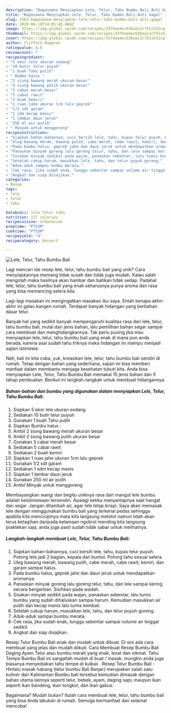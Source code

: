 ```yaml
---
description: "Bagaimana Menyiapkan Lele, Telur, Tahu Bumbu Bali Anti Gagal"
title: "Bagaimana Menyiapkan Lele, Telur, Tahu Bumbu Bali Anti Gagal"
slug: 1563-bagaimana-menyiapkan-lele-telur-tahu-bumbu-bali-anti-gagal
date: 2020-06-10T14:05:45.684Z
image: https://img-global.cpcdn.com/recipes/3379aa4ec63baa13/751x532cq70/lele-telur-tahu-bumbu-bali-foto-resep-utama.jpg
thumbnail: https://img-global.cpcdn.com/recipes/3379aa4ec63baa13/751x532cq70/lele-telur-tahu-bumbu-bali-foto-resep-utama.jpg
cover: https://img-global.cpcdn.com/recipes/3379aa4ec63baa13/751x532cq70/lele-telur-tahu-bumbu-bali-foto-resep-utama.jpg
author: Clifford Hampton
ratingvalue: 4.6
reviewcount: 7
recipeingredient:
- "5 ekor lele ukuran sedang"
- "10 butir telur puyuh"
- "1 buah Tahu putih"
- " Bumbu halus "
- "2 siung bawang merah ukuran besar"
- "2 siung bawang putih ukuran besar"
- "3 cabai merah besar"
- "5 cabai rawit"
- "2 buah kemiri"
- "1 ruas jahe ukuran 1cm lalu geprek"
- "1/2 sdt garam"
- "1 sdm kecap manis"
- "1 lembar daun jeruk"
- "250 ml air putih"
- " Minyak untuk menggoreng"
recipeinstructions:
- "Siapkan bahan-bahannya, cuci bersih lele, tahu, kupas telur puyuh. Potong lele jadi 2 bagian, kepala dan buntut. Potong tahu sesuai selera."
- "Uleg bawang merah, bawang putih, cabe merah, cabe rawit, kemiri, dan garam sampai halus."
- "Pada bumbu halus, geprek jahe dan daun jeruk untuk mendapatkan aromanya."
- "Panaskan minyak goreng lalu goreng telur, tahu, dan lele sampai kering secara bergantian. Sisihkan pada wadah."
- "Sisakan minyak sedikit pada wajan, panaskan sebentar, lalu tumis bumbu yang sudah dihaluskan sampai harum. Kemudian masukkan air putih dan kecap manis lalu tumis kembali."
- "Setelah cukup harum, masukkan lele, tahu, dan telur puyuh goreng."
- "Aduk-aduk sampai bumbu merata."
- "Cek rasa, jika sudah enak, tunggu sebentar sampai volume air tinggal sedikit."
- "Angkat dan siap disajikan."
categories:
- Resep
tags:
- lele
- telur
- tahu

katakunci: lele telur tahu 
nutrition: 127 calories
recipecuisine: Indonesian
preptime: "PT33M"
cooktime: "PT53M"
recipeyield: "4"
recipecategory: Dessert

---
```



![Lele, Telur, Tahu Bumbu Bali](https://img-global.cpcdn.com/recipes/3379aa4ec63baa13/751x532cq70/lele-telur-tahu-bumbu-bali-foto-resep-utama.jpg)

Lagi mencari ide resep lele, telur, tahu bumbu bali yang unik? Cara menyiapkannya memang tidak susah dan tidak juga mudah. Kalau salah mengolah maka hasilnya akan hambar dan bahkan tidak sedap. Padahal lele, telur, tahu bumbu bali yang enak seharusnya punya aroma dan rasa yang bisa memancing selera kita.

Lagi-lagi masakan ini mengingatkan masakan ibu saya. Entah kenapa akhir-akhir ini galau kangen rumah. Terdapat banyak hidangan yang berbahan dasar telur.

Banyak hal yang sedikit banyak mempengaruhi kualitas rasa dari lele, telur, tahu bumbu bali, mulai dari jenis bahan, lalu pemilihan bahan segar sampai cara membuat dan menghidangkannya. Tak perlu pusing jika mau menyiapkan lele, telur, tahu bumbu bali yang enak di mana pun anda berada, karena asal sudah tahu triknya maka hidangan ini mampu menjadi sajian istimewa.


Nah, kali ini kita coba, yuk, kreasikan lele, telur, tahu bumbu bali sendiri di rumah. Tetap dengan bahan yang sederhana, sajian ini bisa memberi manfaat dalam membantu menjaga kesehatan tubuh kita. Anda bisa menyiapkan Lele, Telur, Tahu Bumbu Bali memakai 15 jenis bahan dan 9 tahap pembuatan. Berikut ini langkah-langkah untuk membuat hidangannya.

<!--inarticleads1-->

##### Bahan-bahan dan bumbu yang digunakan dalam menyiapkan Lele, Telur, Tahu Bumbu Bali:

1. Siapkan 5 ekor lele ukuran sedang
1. Sediakan 10 butir telur puyuh
1. Gunakan 1 buah Tahu putih
1. Siapkan  Bumbu halus :
1. Ambil 2 siung bawang merah ukuran besar
1. Ambil 2 siung bawang putih ukuran besar
1. Gunakan 3 cabai merah besar
1. Sediakan 5 cabai rawit
1. Sediakan 2 buah kemiri
1. Siapkan 1 ruas jahe ukuran 1cm lalu geprek
1. Gunakan 1/2 sdt garam
1. Sediakan 1 sdm kecap manis
1. Siapkan 1 lembar daun jeruk
1. Gunakan 250 ml air putih
1. Ambil  Minyak untuk menggoreng


Membayangkan wangi dan begitu uniknya rasa dari mangut lele bumbu adalah keistimewaan tersendiri. Apalagi ketika menyantapnya saat hangat dan segar. Jangan ditambah air, agar lele tetap krispi. Saya akan memasak lele dengan menggunakan bumbu bali yang terkenal pedas sehingga apabila kita mencicipinya mata kita langsung melotot namun lidah akan terus ketagihan daripada kelamaan ngobrol mending kita langsung praktekan saja, anda juga pasti sudah tidak sabar untuk melihatnya. 

<!--inarticleads2-->

##### Langkah-langkah membuat Lele, Telur, Tahu Bumbu Bali:

1. Siapkan bahan-bahannya, cuci bersih lele, tahu, kupas telur puyuh. Potong lele jadi 2 bagian, kepala dan buntut. Potong tahu sesuai selera.
1. Uleg bawang merah, bawang putih, cabe merah, cabe rawit, kemiri, dan garam sampai halus.
1. Pada bumbu halus, geprek jahe dan daun jeruk untuk mendapatkan aromanya.
1. Panaskan minyak goreng lalu goreng telur, tahu, dan lele sampai kering secara bergantian. Sisihkan pada wadah.
1. Sisakan minyak sedikit pada wajan, panaskan sebentar, lalu tumis bumbu yang sudah dihaluskan sampai harum. Kemudian masukkan air putih dan kecap manis lalu tumis kembali.
1. Setelah cukup harum, masukkan lele, tahu, dan telur puyuh goreng.
1. Aduk-aduk sampai bumbu merata.
1. Cek rasa, jika sudah enak, tunggu sebentar sampai volume air tinggal sedikit.
1. Angkat dan siap disajikan.


Resep Telur Bumbu Bali enak dan mudah untuk dibuat. Di sini ada cara membuat yang jelas dan mudah diikuti. Cara Membuat Resep Bumbu Bali Daging Ayam Telur atau bumbu merah yang enak, lezat dan nikmat. Tahu Tempe Bumbu Bali ini sangatlah mudah di buat / masak. mungkin anda juga biasanya menyediakan tahu tempe di kulkas . Resep Telur Bumbu Bali - Hintalu masak habang (telur bumbu Bali Banjar) merupakan salah satu kuliner dari Kalimantan Bumbu bali tersebut kemudian dimasak dengan bahan utama lainnya seperti telur, bebek, ayam, daging sapi, maupun ikan seperti ikan bandeng, ikan tongkol, dan ikan gabus. 

Bagaimana? Mudah bukan? Itulah cara membuat lele, telur, tahu bumbu bali yang bisa Anda lakukan di rumah. Semoga bermanfaat dan selamat mencoba!

